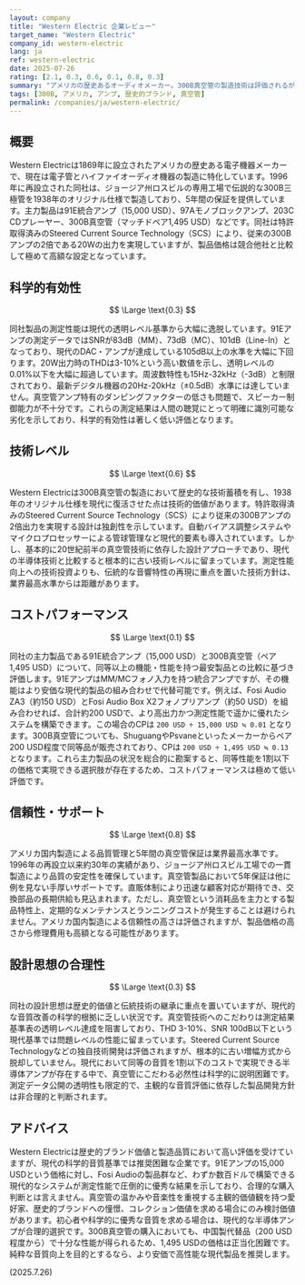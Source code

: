```yaml
---
layout: company  
title: "Western Electric 企業レビュー"
target_name: "Western Electric"
company_id: western-electric
lang: ja
ref: western-electric
date: 2025-07-26
rating: [2.1, 0.3, 0.6, 0.1, 0.8, 0.3]
summary: "アメリカの歴史あるオーディオメーカー。300B真空管の製造技術は評価されるが、現代の測定基準では科学的有効性が低く、極めて高価格でコストパフォーマンスは劣悪。"
tags: [300B, アメリカ, アンプ, 歴史的ブランド, 真空管]
permalink: /companies/ja/western-electric/
---
```

## 概要

Western Electricは1869年に設立されたアメリカの歴史ある電子機器メーカーで、現在は電子管とハイファイオーディオ機器の製造に特化しています。1996年に再設立された同社は、ジョージア州ロスビルの専用工場で伝説的な300B三極管を1938年のオリジナル仕様で製造しており、5年間の保証を提供しています。主力製品は91E統合アンプ（15,000 USD）、97Aモノブロックアンプ、203C CDプレーヤー、300B真空管（マッチドペア1,495 USD）などです。同社は特許取得済みのSteered Current Source Technology（SCS）により、従来の300Bアンプの2倍である20Wの出力を実現していますが、製品価格は競合他社と比較して極めて高額な設定となっています。

## 科学的有効性

$$ \Large \text{0.3} $$

同社製品の測定性能は現代の透明レベル基準から大幅に逸脱しています。91Eアンプの測定データではSNRが83dB（MM）、73dB（MC）、101dB（Line-In）となっており、現代のDAC・アンプが達成している105dB以上の水準を大幅に下回ります。20W出力時のTHDは3-10%という高い数値を示し、透明レベルの0.01%以下を大幅に超過しています。周波数特性も15Hz-32kHz（-3dB）と制限されており、最新デジタル機器の20Hz-20kHz（±0.5dB）水準には達していません。真空管アンプ特有のダンピングファクターの低さも問題で、スピーカー制御能力が不十分です。これらの測定結果は人間の聴覚にとって明確に識別可能な劣化を示しており、科学的有効性は著しく低い評価となります。

## 技術レベル

$$ \Large \text{0.6} $$

Western Electricは300B真空管の製造において歴史的な技術蓄積を有し、1938年のオリジナル仕様を現代に復活させた点は技術的価値があります。特許取得済みのSteered Current Source Technology（SCS）により従来の300Bアンプの2倍出力を実現する設計は独創性を示しています。自動バイアス調整システムやマイクロプロセッサーによる管球管理など現代的要素も導入されています。しかし、基本的に20世紀前半の真空管技術に依存した設計アプローチであり、現代の半導体技術と比較すると根本的に古い技術レベルに留まっています。測定性能向上への技術投資よりも、伝統的な音響特性の再現に重点を置いた技術方針は、業界最高水準からは距離があります。

## コストパフォーマンス

$$ \Large \text{0.1} $$

同社の主力製品である91E統合アンプ（15,000 USD）と300B真空管（ペア1,495 USD）について、同等以上の機能・性能を持つ最安製品との比較に基づき評価します。91EアンプはMM/MCフォノ入力を持つ統合アンプですが、その機能はより安価な現代的製品の組み合わせで代替可能です。例えば、Fosi Audio ZA3（約150 USD）とFosi Audio Box X2フォノプリアンプ（約50 USD）を組み合わせれば、合計約200 USDで、より高出力かつ測定性能で遥かに優れたシステムを構築できます。この場合のCPは `200 USD ÷ 15,000 USD ≒ 0.01` となります。300B真空管についても、ShuguangやPsvaneといったメーカーからペア200 USD程度で同等品が販売されており、CPは `200 USD ÷ 1,495 USD ≒ 0.13` となります。これら主力製品の状況を総合的に勘案すると、同等性能を1割以下の価格で実現できる選択肢が存在するため、コストパフォーマンスは極めて低い評価です。

## 信頼性・サポート

$$ \Large \text{0.8} $$

アメリカ国内製造による品質管理と5年間の真空管保証は業界最高水準です。1996年の再設立以来約30年の実績があり、ジョージア州ロスビル工場での一貫製造により品質の安定性を確保しています。真空管製品において5年保証は他に例を見ない手厚いサポートです。直販体制により迅速な顧客対応が期待でき、交換部品の長期供給も見込まれます。ただし、真空管という消耗品を主力とする製品特性上、定期的なメンテナンスとランニングコストが発生することは避けられません。アメリカ国内製造による信頼性の高さは評価されますが、製品価格の高さから修理費用も高額となる可能性があります。

## 設計思想の合理性

$$ \Large \text{0.3} $$

同社の設計思想は歴史的価値と伝統技術の継承に重点を置いていますが、現代的な音質改善の科学的根拠に乏しい状況です。真空管技術へのこだわりは測定結果基準表の透明レベル達成を阻害しており、THD 3-10%、SNR 100dB以下という現代基準では問題レベルの性能に留まっています。Steered Current Source Technologyなどの独自技術開発は評価されますが、根本的に古い増幅方式から脱却していません。現代において同等の音質を1割以下のコストで実現できる半導体アンプが存在する中で、真空管にこだわる必然性は科学的に説明困難です。測定データ公開の透明性も限定的で、主観的な音質評価に依存した製品開発方針は非合理的と判断されます。

## アドバイス

Western Electricは歴史的ブランド価値と製造品質において高い評価を受けていますが、現代の科学的音質基準では推奨困難な企業です。91Eアンプの15,000 USDという価格に対し、Fosi Audioの製品群など、わずか数百ドルで構築できる現代的なシステムが測定性能で圧倒的に優秀な結果を示しており、合理的な購入判断とは言えません。真空管の温かみや音楽性を重視する主観的価値観を持つ愛好家、歴史的ブランドへの憧憬、コレクション価値を求める場合にのみ検討価値があります。初心者や科学的に優秀な音質を求める場合は、現代的な半導体アンプが合理的選択です。300B真空管の購入においても、中国製代替品（200 USD程度から）で十分な性能が得られるため、1,495 USDの価格は正当化困難です。純粋な音質向上を目的とするなら、より安価で高性能な現代製品を推奨します。

(2025.7.26)
